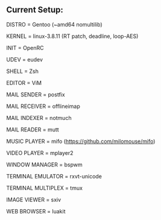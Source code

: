 Current Setup:
--------------


DISTRO = Gentoo (~amd64 nomultilib)

KERNEL = linux-3.8.11 (RT patch, deadline, loop-AES)

INIT = OpenRC

UDEV = eudev

SHELL = Zsh

EDITOR = ViM

MAIL SENDER = postfix

MAIL RECEIVER = offlineimap

MAIL INDEXER = notmuch

MAIL READER = mutt

MUSIC PLAYER = mifo (https://github.com/milomouse/mifo)

VIDEO PLAYER = mplayer2

WINDOW MANAGER = bspwm

TERMINAL EMULATOR = rxvt-unicode

TERMINAL MULTIPLEX = tmux

IMAGE VIEWER = sxiv

WEB BROWSER = luakit
